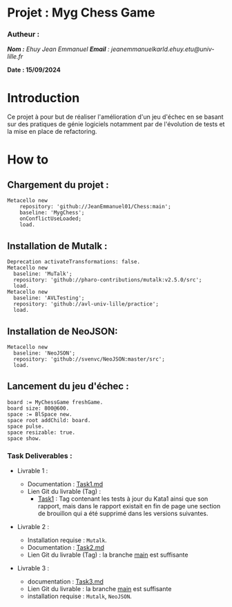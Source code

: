 # Projet : Myg Chess Game

### Autheur :
_**Nom :** Ehuy Jean Emmanuel  **Email** : jeanemmanuelkarld.ehuy.etu@univ-lille.fr_  

**Date : 15/09/2024**

# Introduction

Ce projet à pour but de réaliser l'amélioration d'un jeu d'échec en se basant sur des pratiques de génie logiciels notamment par de l'évolution de tests et la mise en place de refactoring.

# How to

## Chargement du projet : 

```smalltalk
Metacello new
	repository: 'github://JeanEmmanuel01/Chess:main';
	baseline: 'MygChess';
	onConflictUseLoaded;
	load.
```

## Installation de Mutalk :

```smalltalk
Deprecation activateTransformations: false.
Metacello new
  baseline: 'MuTalk';
  repository: 'github://pharo-contributions/mutalk:v2.5.0/src';
  load.
Metacello new
  baseline: 'AVLTesting';
  repository: 'github://avl-univ-lille/practice';
  load.
```

## Installation de NeoJSON:
```smalltalk
Metacello new
  baseline: 'NeoJSON';
  repository: 'github://svenvc/NeoJSON:master/src';
  load.
```

## Lancement du jeu d'échec :

```smalltalk
board := MyChessGame freshGame.
board size: 800@600.
space := BlSpace new.
space root addChild: board.
space pulse.
space resizable: true.
space show.
```

### Task Deliverables :

- Livrable 1 : 
  - Documentation : [Task1.md](./tasks_deliverables/Task1.md)
  - Lien Git du livrable (Tag) : 
    - [Task1](https://github.com/JeanEmmanuel01/Chess/tree/Task1) : Tag contenant les tests à jour du Kata1 ainsi que   son rapport, mais dans le rapport existait en fin de page une section de brouillon qui a été supprimé dans les versions suivantes.
  
- Livrable 2 :
  - Installation requise : `Mutalk`.
  - Documentation : [Task2.md](./tasks_deliverables/Task2.md)
  - Lien Git du livrable (Tag) : la branche [main](https://github.com/JeanEmmanuel01/Chess/tree/main) est suffisante
- Livrable 3 : 
  - documentation : [Task3.md](./tasks_deliverables/Task3.md)
  - Lien Git du livrable : la branche [main](https://github.com/JeanEmmanuel01/Chess/tree/main) est suffisante
  - installation requise : `Mutalk`, `NeoJSON`.

